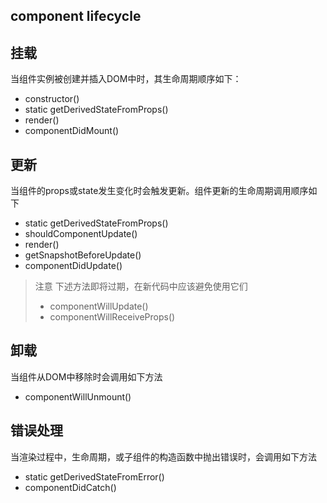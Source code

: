 
## component lifecycle

## 挂载

当组件实例被创建并插入DOM中时，其生命周期顺序如下：

- constructor()
- static getDerivedStateFromProps()
- render()
- componentDidMount()

## 更新

当组件的props或state发生变化时会触发更新。组件更新的生命周期调用顺序如下

- static getDerivedStateFromProps()
- shouldComponentUpdate()
- render()
- getSnapshotBeforeUpdate()
- componentDidUpdate()

> 注意
> 下述方法即将过期，在新代码中应该避免使用它们
> - componentWillUpdate()
> - componentWillReceiveProps()

## 卸载

当组件从DOM中移除时会调用如下方法

- componentWillUnmount()

## 错误处理

当渲染过程中，生命周期，或子组件的构造函数中抛出错误时，会调用如下方法

- static getDerivedStateFromError()
- componentDidCatch()





























